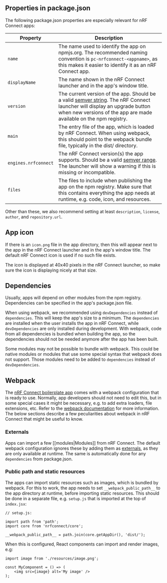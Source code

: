 ## Properties in package.json

The following package.json properties are especially relevant for nRF Connect apps:

| Property | Description |
| -------- | ----------- |
| `name`   | The name used to identify the app on npmjs.org. The recommended naming convention is `pc-nrfconnect-<appname>`, as this makes it easier to identify it as an nRF Connect app. |
| `displayName` | The name shown in the nRF Connect launcher and in the app's window title. |
| `version` | The current version of the app. Should be a valid [semver string](http://semver.org/). The nRF Connect launcher will display an upgrade button when new versions of the app are made available on the npm registry. |
| `main` | The entry file of the app, which is loaded by nRF Connect. When using webpack, this should point to the webpack bundle file, typically in the dist/ directory. |
| `engines.nrfconnect` | The nRF Connect version(s) the app supports. Should be a valid [semver range](https://github.com/npm/node-semver#ranges). The launcher will show a warning if this is missing or incompatible. |
| `files` | The files to include when publishing the app on the npm registry. Make sure that this contains everything the app needs at runtime, e.g. code, icon, and resources. |

Other than these, we also recommend setting at least `description`, `license`, `author`, and `repository.url`.

## App icon

If there is an `icon.png` file in the app directory, then this will appear next to the app in the nRF Connect launcher and in the app's window title. The default nRF Connect icon is used if no such file exists.

The icon is displayed at 40x40 pixels in the nRF Connect launcher, so make sure the icon is displaying nicely at that size.

## Dependencies

Usually, apps will depend on other modules from the npm registry. Dependencies can be specified in the app's package.json file. 

When using webpack, we recommended using `devDependencies` instead of `dependencies`. This will keep the app's size to a minimum. The `dependencies` are installed when the user installs the app in nRF Connect, while `devDependencies` are only installed during development. With webpack, code from all dependencies is bundled when building the app, so the dependencies should not be needed anymore after the app has been built.

Some modules may not be possible to bundle with webpack. This could be native modules or modules that use some special syntax that webpack does not support. Those modules need to be added to `dependencies` instead of `devDependencies`.

## Webpack

The [nRF Connect boilerplate app](https://github.com/NordicSemiconductor/pc-nrfconnect-boilerplate) comes with a webpack configuration that is ready to use. Normally, app developers should not need to edit this, but in some special cases it might be necessary, e.g. to add extra loaders, file extensions, etc. Refer to the [webpack documentation](https://webpack.js.org/) for more information. The below sections describe a few peculiarities about webpack in nRF Connect that might be useful to know.

### Externals

Apps can import a few [[modules|Modules]] from nRF Connect. The default webpack configuration ignores these by adding them as [externals](https://webpack.js.org/configuration/externals/), as they are only available at runtime. The same is automatically done for any `dependencies` from package.json.

### Public path and static resources

The apps can import static resources such as images, which is bundled by webpack. For this to work, the app needs to set `__webpack_public_path__` to the app directory at runtime, before importing static resources. This should be done in a separate file, e.g. `setup.js` that is imported at the top of `index.jsx`:

```
// setup.js:

import path from 'path';
import core from 'nrfconnect/core';

__webpack_public_path__ = path.join(core.getAppDir(), 'dist/');
```

When this is configured, React components can import and render images, e.g:

```
import image from './resources/image.png';

const MyComponent = () => (
    <img src={image} alt='My image' />
);
```